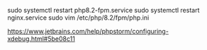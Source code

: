 

sudo systemctl restart php8.2-fpm.service
sudo systemctl restart nginx.service
sudo vim /etc/php/8.2/fpm/php.ini


https://www.jetbrains.com/help/phpstorm/configuring-xdebug.html#5be08c11

